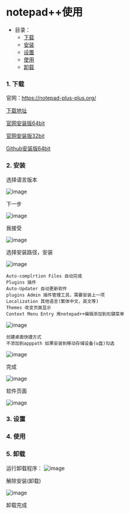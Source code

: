 # notepad++使用
- 目录：
  * [下载](#1-下载)
  * [安装](#2-安装)
  * [设置](#3-设置)
  * [使用](#4-使用)
  * [卸载](#5-卸载)
### 1. 下载
官网：https://notepad-plus-plus.org/

[下载地址](https://notepad-plus-plus.org/download/)

[官网安装版64bit](https://notepad-plus-plus.org/repository/7.x/7.7.1/npp.7.7.1.Installer.x64.exe)

[官网安装版32bit](https://notepad-plus-plus.org/repository/7.x/7.7.1/npp.7.7.1.Installer.exe)

[Github安装版64bit](https://github.com/Mecoly/npp-7.7.1)
### 2. 安装

选择语言版本

![image](image/notepad_install.png)

下一步

![image](image/notepad_install2.png)

我接受

![image](image/notepad_install3.png)

选择安装路径，安装

![image](image/notepad_install4.png)

    Auto-complrtion Files 自动完成
    Plugins 插件
    Auto-Updater 自动更新软件
    plugins Admin 插件管理工具，需要安装上一项
    Localization 其他语言(繁体中文，英文等)
    Themes 改变页面显示
    Context Menu Entry 用notepad++编辑添加到右键菜单

![image](image/notepad_install5.png)

    创建桌面快捷方式
    不添加到apppath 如果安装到移动存储设备(u盘)勾选

![image](image/notepad_install6.png)

完成

![image](image/notepad_install7.png)

软件页面

![image](image/notepad_install8.png)

### 3. 设置

### 4. 使用

### 5. 卸载

运行卸载程序：
![image](image/notepad++_uninstallexe.png)

解除安装(卸载)

![image](image/notepad++_uninstall.png)

卸载完成
